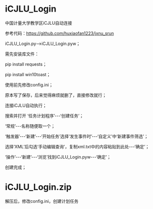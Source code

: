 # iCJLU_Login
中国计量大学教学区iCJLU自动连接

参考代码：https://github.com/huxiaofan1223/jxnu_srun 

iCJLU_Login.py-->iCJLU_Login.pyw；

  需先安装库文件：
  
  pip install requests；
  
  pip install win10toast；

使用前先修改config.ini；

  原本写了保存，后来觉得麻烦就删了，直接修改就行；
  
连接iCJLU自动执行；

  搜索并打开 ‘任务计划程序’---‘创建任务’；
  
  ‘常规’---名称随便取一个；
  
  ‘触发器’---‘新建’---‘开始任务’选择‘发生事件时’---‘自定义’中‘新建事件筛选’；
  
  选择‘XML’后勾选‘手动编辑查询’，复制xml.txt中的内容粘贴到此处---‘确定’；

  ‘操作’---‘新建’---‘浏览’找到iCJLU_Login.pyw---‘确定’；
  
  创建完成；
  
# iCJLU_Login.zip
  解压后，修改config.ini，创建计划任务
